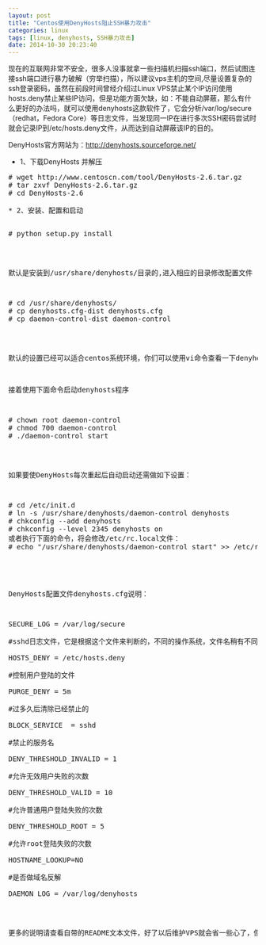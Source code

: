 ```yaml
---
layout: post
title: "Centos使用DenyHosts阻止SSH暴力攻击"
categories: linux
tags: [linux, denyhosts, SSH暴力攻击]
date: 2014-10-30 20:23:40
---
```

现在的互联网非常不安全，很多人没事就拿一些扫描机扫描ssh端口，然后试图连接ssh端口进行暴力破解（穷举扫描），所以建议vps主机的空间,尽量设置复杂的ssh登录密码，虽然在前段时间曾经介绍过Linux VPS禁止某个IP访问使用hosts.deny禁止某些IP访问，但是功能方面欠缺，如：不能自动屏蔽，那么有什么更好的办法吗，就可以使用denyhosts这款软件了，它会分析/var/log/secure（redhat，Fedora Core）等日志文件，当发现同一IP在进行多次SSH密码尝试时就会记录IP到/etc/hosts.deny文件，从而达到自动屏蔽该IP的目的。

DenyHosts官方网站为：http://denyhosts.sourceforge.net/

* 1、下载DenyHosts 并解压

<pre>
# wget http://www.centoscn.com/tool/DenyHosts-2.6.tar.gz
# tar zxvf DenyHosts-2.6.tar.gz
# cd DenyHosts-2.6

* 2、安装、配置和启动

<pre>
# python setup.py install
</pre>
默认是安装到/usr/share/denyhosts/目录的,进入相应的目录修改配置文件

<pre>
# cd /usr/share/denyhosts/
# cp denyhosts.cfg-dist denyhosts.cfg
# cp daemon-control-dist daemon-control
</pre>

默认的设置已经可以适合centos系统环境，你们可以使用vi命令查看一下denyhosts.cfg和daemon-control，里面有详细的解释

接着使用下面命令启动denyhosts程序

<pre>
# chown root daemon-control
# chmod 700 daemon-control
# ./daemon-control start
</pre>

如果要使DenyHosts每次重起后自动启动还需做如下设置：

<pre>
# cd /etc/init.d
# ln -s /usr/share/denyhosts/daemon-control denyhosts
# chkconfig --add denyhosts
# chkconfig --level 2345 denyhosts on
或者执行下面的命令，将会修改/etc/rc.local文件：
# echo "/usr/share/denyhosts/daemon-control start" >> /etc/rc.local

</pre>

DenyHosts配置文件denyhosts.cfg说明：
<pre>
SECURE_LOG = /var/log/secure
 
#sshd日志文件，它是根据这个文件来判断的，不同的操作系统，文件名稍有不同。
 
HOSTS_DENY = /etc/hosts.deny
 
#控制用户登陆的文件
 
PURGE_DENY = 5m
 
#过多久后清除已经禁止的
 
BLOCK_SERVICE  = sshd
 
#禁止的服务名
 
DENY_THRESHOLD_INVALID = 1
 
#允许无效用户失败的次数
 
DENY_THRESHOLD_VALID = 10
 
#允许普通用户登陆失败的次数
 
DENY_THRESHOLD_ROOT = 5
 
#允许root登陆失败的次数
 
HOSTNAME_LOOKUP=NO
 
#是否做域名反解
 
DAEMON_LOG = /var/log/denyhosts
</pre>

更多的说明请查看自带的README文本文件，好了以后维护VPS就会省一些心了，但是各位VPSer们注意了安全都是相对的哦，没有绝对安全，请定期或不定期的检查你的VPS主机，而且要定时备份你的数据哦。
